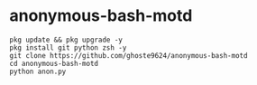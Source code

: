 # anonymous-bash-motd
```
pkg update && pkg upgrade -y
pkg install git python zsh -y 
git clone https://github.com/ghoste9624/anonymous-bash-motd
cd anonymous-bash-motd
python anon.py
```
